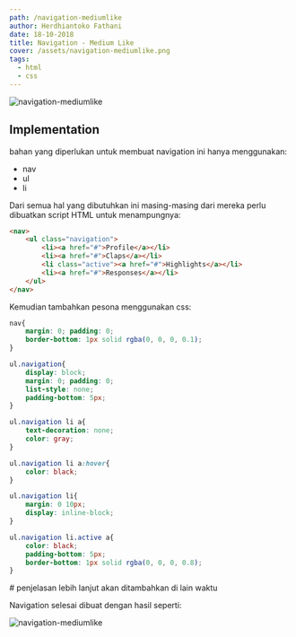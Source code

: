 ```yaml
---
path: /navigation-mediumlike
author: Herdhiantoko Fathani
date: 18-10-2018
title: Navigation - Medium Like
cover: /assets/navigation-mediumlike.png
tags:
  - html
  - css
---
```

![navigation-mediumlike](/assets/navigation-mediumlike.png)

## Implementation

bahan yang diperlukan untuk membuat navigation ini hanya menggunakan:

* nav
* ul
* li

Dari semua hal yang dibutuhkan ini masing-masing dari mereka perlu dibuatkan script HTML untuk menampungnya:

```html
<nav>
    <ul class="navigation">
        <li><a href="#">Profile</a></li>
        <li><a href="#">Claps</a></li>
        <li class="active"><a href="#">Highlights</a></li>
        <li><a href="#">Responses</a></li>
    </ul>
</nav>
```

Kemudian tambahkan pesona menggunakan css:

```css
nav{
    margin: 0; padding: 0;
    border-bottom: 1px solid rgba(0, 0, 0, 0.1);
}

ul.navigation{
    display: block;
    margin: 0; padding: 0;
    list-style: none;
    padding-bottom: 5px;
}

ul.navigation li a{
    text-decoration: none;
    color: gray;
}

ul.navigation li a:hover{
    color: black;
}

ul.navigation li{
    margin: 0 10px;
    display: inline-block;
}

ul.navigation li.active a{
    color: black;
    padding-bottom: 5px;
    border-bottom: 1px solid rgba(0, 0, 0, 0.8);
}
```

\# penjelasan lebih lanjut akan ditambahkan di lain waktu



Navigation selesai dibuat dengan hasil seperti:

![navigation-mediumlike](/assets/navigation-mediumlike.png)
